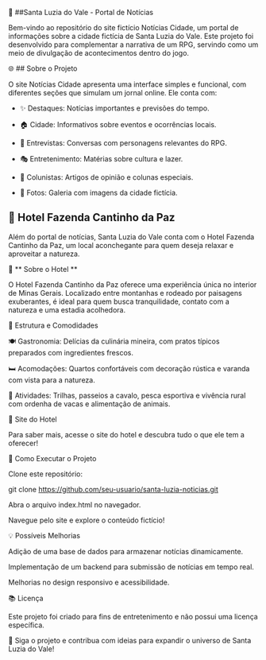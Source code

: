 📰 ##Santa Luzia do Vale - Portal de Notícias

Bem-vindo ao repositório do site fictício Notícias Cidade, um portal de informações sobre a cidade fictícia de Santa Luzia do Vale. Este projeto foi desenvolvido para complementar a narrativa de um RPG, servindo como um meio de divulgação de acontecimentos dentro do jogo.

🌐 ## Sobre o Projeto

O site Notícias Cidade apresenta uma interface simples e funcional, com diferentes seções que simulam um jornal online. Ele conta com:

- ✨ Destaques: Notícias importantes e previsões do tempo.

- 🏠 Cidade: Informativos sobre eventos e ocorrências locais.

- 🎤 Entrevistas: Conversas com personagens relevantes do RPG.

- 🎭 Entretenimento: Matérias sobre cultura e lazer.

- 📝 Colunistas: Artigos de opinião e colunas especiais.

- 📸 Fotos: Galeria com imagens da cidade fictícia.

## 🏡 Hotel Fazenda Cantinho da Paz

Além do portal de notícias, Santa Luzia do Vale conta com o Hotel Fazenda Cantinho da Paz, um local aconchegante para quem deseja relaxar e aproveitar a natureza.

🌿 ** Sobre o Hotel **

O Hotel Fazenda Cantinho da Paz oferece uma experiência única no interior de Minas Gerais. Localizado entre montanhas e rodeado por paisagens exuberantes, é ideal para quem busca tranquilidade, contato com a natureza e uma estadia acolhedora.

🏨 Estrutura e Comodidades

🍽️ Gastronomia: Delícias da culinária mineira, com pratos típicos preparados com ingredientes frescos.

🛏️ Acomodações: Quartos confortáveis com decoração rústica e varanda com vista para a natureza.

🐴 Atividades: Trilhas, passeios a cavalo, pesca esportiva e vivência rural com ordenha de vacas e alimentação de animais.

📌 Site do Hotel

Para saber mais, acesse o site do hotel e descubra tudo o que ele tem a oferecer!

🔧 Como Executar o Projeto

Clone este repositório:

git clone https://github.com/seu-usuario/santa-luzia-noticias.git

Abra o arquivo index.html no navegador.

Navegue pelo site e explore o conteúdo fictício!

💡 Possíveis Melhorias

Adição de uma base de dados para armazenar notícias dinamicamente.

Implementação de um backend para submissão de notícias em tempo real.

Melhorias no design responsivo e acessibilidade.

📚 Licença

Este projeto foi criado para fins de entretenimento e não possui uma licença específica.

👀 Siga o projeto e contribua com ideias para expandir o universo de Santa Luzia do Vale!
